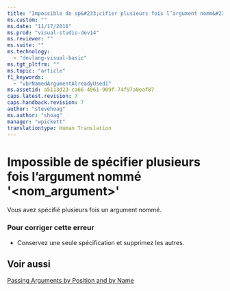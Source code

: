 ```yaml
---
title: "Impossible de sp&#233;cifier plusieurs fois l’argument nomm&#233; &#39;&lt;nom_argument&gt;&#39; | Microsoft Docs"
ms.custom: ""
ms.date: "11/17/2016"
ms.prod: "visual-studio-dev14"
ms.reviewer: ""
ms.suite: ""
ms.technology: 
  - "devlang-visual-basic"
ms.tgt_pltfrm: ""
ms.topic: "article"
f1_keywords: 
  - "vbrNamedArgumentAlreadyUsed1"
ms.assetid: a5113d23-ca66-4961-909f-74f97a0eaf87
caps.latest.revision: 7
caps.handback.revision: 7
author: "stevehoag"
ms.author: "shoag"
manager: "wpickett"
translationtype: Human Translation
---
```

# Impossible de sp&#233;cifier plusieurs fois l’argument nomm&#233; &#39;&lt;nom_argument&gt;&#39;
Vous avez spécifié plusieurs fois un argument nommé.  
  
### Pour corriger cette erreur  
  
-   Conservez une seule spécification et supprimez les autres.  
  
## Voir aussi  
 [Passing Arguments by Position and by Name](../../visual-basic/programming-guide/language-features/procedures/passing-arguments-by-position-and-by-name.md)